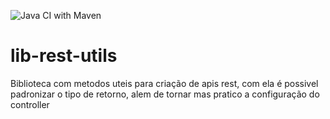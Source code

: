 
![Java CI with Maven](https://github.com/Uniliva/lib-rest-utils/workflows/Java%20CI%20with%20Maven/badge.svg)

# lib-rest-utils


Biblioteca com metodos uteis para criação de apis rest, com ela é possivel padronizar o tipo de retorno, alem de tornar mas pratico a configuração do controller
